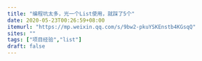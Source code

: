 ```yaml
---
title: "编程坑太多，光一个List使用，就踩了5个"
date: 2020-05-23T00:26:59+08:00
itemurl: "https://mp.weixin.qq.com/s/9bw2-pkuYSKEnstb4KGsqQ"
sites: ""
tags: ["项目经验","list"]
draft: false
---
```


